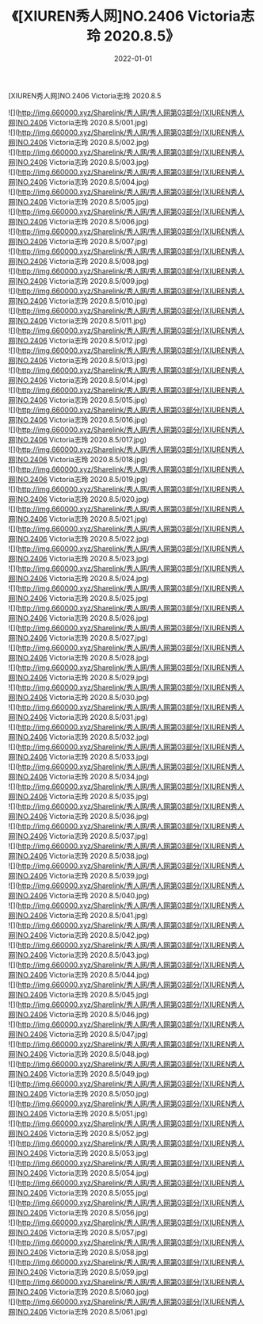 ﻿---
layout: post
title:  《[XIUREN秀人网]NO.2406 Victoria志玲 2020.8.5》
date:   2022-01-01
img: http://img.660000.xyz/Sharelink/秀人网/秀人网第03部分/[XIUREN秀人网]NO.2406 Victoria志玲 2020.8.5/000.jpg
categories: [美女, 清纯, 唯美]
---

[XIUREN秀人网]NO.2406 Victoria志玲 2020.8.5

 ![](http://img.660000.xyz/Sharelink/秀人网/秀人网第03部分/[XIUREN秀人网]NO.2406 Victoria志玲 2020.8.5/001.jpg) <br>![](http://img.660000.xyz/Sharelink/秀人网/秀人网第03部分/[XIUREN秀人网]NO.2406 Victoria志玲 2020.8.5/002.jpg) <br>![](http://img.660000.xyz/Sharelink/秀人网/秀人网第03部分/[XIUREN秀人网]NO.2406 Victoria志玲 2020.8.5/003.jpg) <br>![](http://img.660000.xyz/Sharelink/秀人网/秀人网第03部分/[XIUREN秀人网]NO.2406 Victoria志玲 2020.8.5/004.jpg) <br>![](http://img.660000.xyz/Sharelink/秀人网/秀人网第03部分/[XIUREN秀人网]NO.2406 Victoria志玲 2020.8.5/005.jpg) <br>![](http://img.660000.xyz/Sharelink/秀人网/秀人网第03部分/[XIUREN秀人网]NO.2406 Victoria志玲 2020.8.5/006.jpg) <br>![](http://img.660000.xyz/Sharelink/秀人网/秀人网第03部分/[XIUREN秀人网]NO.2406 Victoria志玲 2020.8.5/007.jpg) <br>![](http://img.660000.xyz/Sharelink/秀人网/秀人网第03部分/[XIUREN秀人网]NO.2406 Victoria志玲 2020.8.5/008.jpg) <br>![](http://img.660000.xyz/Sharelink/秀人网/秀人网第03部分/[XIUREN秀人网]NO.2406 Victoria志玲 2020.8.5/009.jpg) <br>![](http://img.660000.xyz/Sharelink/秀人网/秀人网第03部分/[XIUREN秀人网]NO.2406 Victoria志玲 2020.8.5/010.jpg) <br>![](http://img.660000.xyz/Sharelink/秀人网/秀人网第03部分/[XIUREN秀人网]NO.2406 Victoria志玲 2020.8.5/011.jpg) <br>![](http://img.660000.xyz/Sharelink/秀人网/秀人网第03部分/[XIUREN秀人网]NO.2406 Victoria志玲 2020.8.5/012.jpg) <br>![](http://img.660000.xyz/Sharelink/秀人网/秀人网第03部分/[XIUREN秀人网]NO.2406 Victoria志玲 2020.8.5/013.jpg) <br>![](http://img.660000.xyz/Sharelink/秀人网/秀人网第03部分/[XIUREN秀人网]NO.2406 Victoria志玲 2020.8.5/014.jpg) <br>![](http://img.660000.xyz/Sharelink/秀人网/秀人网第03部分/[XIUREN秀人网]NO.2406 Victoria志玲 2020.8.5/015.jpg) <br>![](http://img.660000.xyz/Sharelink/秀人网/秀人网第03部分/[XIUREN秀人网]NO.2406 Victoria志玲 2020.8.5/016.jpg) <br>![](http://img.660000.xyz/Sharelink/秀人网/秀人网第03部分/[XIUREN秀人网]NO.2406 Victoria志玲 2020.8.5/017.jpg) <br>![](http://img.660000.xyz/Sharelink/秀人网/秀人网第03部分/[XIUREN秀人网]NO.2406 Victoria志玲 2020.8.5/018.jpg) <br>![](http://img.660000.xyz/Sharelink/秀人网/秀人网第03部分/[XIUREN秀人网]NO.2406 Victoria志玲 2020.8.5/019.jpg) <br>![](http://img.660000.xyz/Sharelink/秀人网/秀人网第03部分/[XIUREN秀人网]NO.2406 Victoria志玲 2020.8.5/020.jpg) <br>![](http://img.660000.xyz/Sharelink/秀人网/秀人网第03部分/[XIUREN秀人网]NO.2406 Victoria志玲 2020.8.5/021.jpg) <br>![](http://img.660000.xyz/Sharelink/秀人网/秀人网第03部分/[XIUREN秀人网]NO.2406 Victoria志玲 2020.8.5/022.jpg) <br>![](http://img.660000.xyz/Sharelink/秀人网/秀人网第03部分/[XIUREN秀人网]NO.2406 Victoria志玲 2020.8.5/023.jpg) <br>![](http://img.660000.xyz/Sharelink/秀人网/秀人网第03部分/[XIUREN秀人网]NO.2406 Victoria志玲 2020.8.5/024.jpg) <br>![](http://img.660000.xyz/Sharelink/秀人网/秀人网第03部分/[XIUREN秀人网]NO.2406 Victoria志玲 2020.8.5/025.jpg) <br>![](http://img.660000.xyz/Sharelink/秀人网/秀人网第03部分/[XIUREN秀人网]NO.2406 Victoria志玲 2020.8.5/026.jpg) <br>![](http://img.660000.xyz/Sharelink/秀人网/秀人网第03部分/[XIUREN秀人网]NO.2406 Victoria志玲 2020.8.5/027.jpg) <br>![](http://img.660000.xyz/Sharelink/秀人网/秀人网第03部分/[XIUREN秀人网]NO.2406 Victoria志玲 2020.8.5/028.jpg) <br>![](http://img.660000.xyz/Sharelink/秀人网/秀人网第03部分/[XIUREN秀人网]NO.2406 Victoria志玲 2020.8.5/029.jpg) <br>![](http://img.660000.xyz/Sharelink/秀人网/秀人网第03部分/[XIUREN秀人网]NO.2406 Victoria志玲 2020.8.5/030.jpg) <br>![](http://img.660000.xyz/Sharelink/秀人网/秀人网第03部分/[XIUREN秀人网]NO.2406 Victoria志玲 2020.8.5/031.jpg) <br>![](http://img.660000.xyz/Sharelink/秀人网/秀人网第03部分/[XIUREN秀人网]NO.2406 Victoria志玲 2020.8.5/032.jpg) <br>![](http://img.660000.xyz/Sharelink/秀人网/秀人网第03部分/[XIUREN秀人网]NO.2406 Victoria志玲 2020.8.5/033.jpg) <br>![](http://img.660000.xyz/Sharelink/秀人网/秀人网第03部分/[XIUREN秀人网]NO.2406 Victoria志玲 2020.8.5/034.jpg) <br>![](http://img.660000.xyz/Sharelink/秀人网/秀人网第03部分/[XIUREN秀人网]NO.2406 Victoria志玲 2020.8.5/035.jpg) <br>![](http://img.660000.xyz/Sharelink/秀人网/秀人网第03部分/[XIUREN秀人网]NO.2406 Victoria志玲 2020.8.5/036.jpg) <br>![](http://img.660000.xyz/Sharelink/秀人网/秀人网第03部分/[XIUREN秀人网]NO.2406 Victoria志玲 2020.8.5/037.jpg) <br>![](http://img.660000.xyz/Sharelink/秀人网/秀人网第03部分/[XIUREN秀人网]NO.2406 Victoria志玲 2020.8.5/038.jpg) <br>![](http://img.660000.xyz/Sharelink/秀人网/秀人网第03部分/[XIUREN秀人网]NO.2406 Victoria志玲 2020.8.5/039.jpg) <br>![](http://img.660000.xyz/Sharelink/秀人网/秀人网第03部分/[XIUREN秀人网]NO.2406 Victoria志玲 2020.8.5/040.jpg) <br>![](http://img.660000.xyz/Sharelink/秀人网/秀人网第03部分/[XIUREN秀人网]NO.2406 Victoria志玲 2020.8.5/041.jpg) <br>![](http://img.660000.xyz/Sharelink/秀人网/秀人网第03部分/[XIUREN秀人网]NO.2406 Victoria志玲 2020.8.5/042.jpg) <br>![](http://img.660000.xyz/Sharelink/秀人网/秀人网第03部分/[XIUREN秀人网]NO.2406 Victoria志玲 2020.8.5/043.jpg) <br>![](http://img.660000.xyz/Sharelink/秀人网/秀人网第03部分/[XIUREN秀人网]NO.2406 Victoria志玲 2020.8.5/044.jpg) <br>![](http://img.660000.xyz/Sharelink/秀人网/秀人网第03部分/[XIUREN秀人网]NO.2406 Victoria志玲 2020.8.5/045.jpg) <br>![](http://img.660000.xyz/Sharelink/秀人网/秀人网第03部分/[XIUREN秀人网]NO.2406 Victoria志玲 2020.8.5/046.jpg) <br>![](http://img.660000.xyz/Sharelink/秀人网/秀人网第03部分/[XIUREN秀人网]NO.2406 Victoria志玲 2020.8.5/047.jpg) <br>![](http://img.660000.xyz/Sharelink/秀人网/秀人网第03部分/[XIUREN秀人网]NO.2406 Victoria志玲 2020.8.5/048.jpg) <br>![](http://img.660000.xyz/Sharelink/秀人网/秀人网第03部分/[XIUREN秀人网]NO.2406 Victoria志玲 2020.8.5/049.jpg) <br>![](http://img.660000.xyz/Sharelink/秀人网/秀人网第03部分/[XIUREN秀人网]NO.2406 Victoria志玲 2020.8.5/050.jpg) <br>![](http://img.660000.xyz/Sharelink/秀人网/秀人网第03部分/[XIUREN秀人网]NO.2406 Victoria志玲 2020.8.5/051.jpg) <br>![](http://img.660000.xyz/Sharelink/秀人网/秀人网第03部分/[XIUREN秀人网]NO.2406 Victoria志玲 2020.8.5/052.jpg) <br>![](http://img.660000.xyz/Sharelink/秀人网/秀人网第03部分/[XIUREN秀人网]NO.2406 Victoria志玲 2020.8.5/053.jpg) <br>![](http://img.660000.xyz/Sharelink/秀人网/秀人网第03部分/[XIUREN秀人网]NO.2406 Victoria志玲 2020.8.5/054.jpg) <br>![](http://img.660000.xyz/Sharelink/秀人网/秀人网第03部分/[XIUREN秀人网]NO.2406 Victoria志玲 2020.8.5/055.jpg) <br>![](http://img.660000.xyz/Sharelink/秀人网/秀人网第03部分/[XIUREN秀人网]NO.2406 Victoria志玲 2020.8.5/056.jpg) <br>![](http://img.660000.xyz/Sharelink/秀人网/秀人网第03部分/[XIUREN秀人网]NO.2406 Victoria志玲 2020.8.5/057.jpg) <br>![](http://img.660000.xyz/Sharelink/秀人网/秀人网第03部分/[XIUREN秀人网]NO.2406 Victoria志玲 2020.8.5/058.jpg) <br>![](http://img.660000.xyz/Sharelink/秀人网/秀人网第03部分/[XIUREN秀人网]NO.2406 Victoria志玲 2020.8.5/059.jpg) <br>![](http://img.660000.xyz/Sharelink/秀人网/秀人网第03部分/[XIUREN秀人网]NO.2406 Victoria志玲 2020.8.5/060.jpg) <br>![](http://img.660000.xyz/Sharelink/秀人网/秀人网第03部分/[XIUREN秀人网]NO.2406 Victoria志玲 2020.8.5/061.jpg) <br>